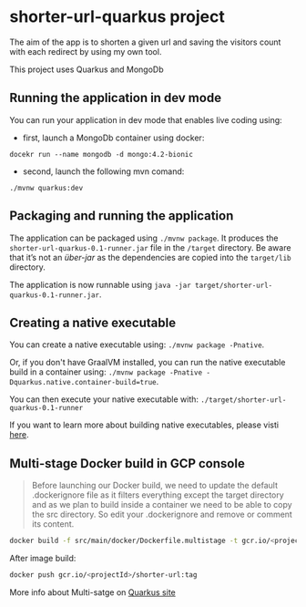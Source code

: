 # shorter-url-quarkus project
The aim of the app is to shorten a given url and saving the visitors count with each redirect by using my own tool.

This project uses Quarkus and MongoDb



## Running the application in dev mode

You can run your application in dev mode that enables live coding using:
- first, launch a MongoDb container using docker:
 ```
 docekr run --name mongodb -d mongo:4.2-bionic 
 ```
- second, launch the following mvn comand:
```
./mvnw quarkus:dev
```

## Packaging and running the application

The application can be packaged using `./mvnw package`.
It produces the `shorter-url-quarkus-0.1-runner.jar` file in the `/target` directory.
Be aware that it’s not an _über-jar_ as the dependencies are copied into the `target/lib` directory.

The application is now runnable using `java -jar target/shorter-url-quarkus-0.1-runner.jar`.

## Creating a native executable

You can create a native executable using: `./mvnw package -Pnative`.

Or, if you don't have GraalVM installed, you can run the native executable build in a container using: `./mvnw package -Pnative -Dquarkus.native.container-build=true`.

You can then execute your native executable with: `./target/shorter-url-quarkus-0.1-runner`

If you want to learn more about building native executables, please visti [here](https://quarkus.io/guides/building-native-image).

## Multi-stage Docker build in GCP console
>Before launching our Docker build, we need to update the default .dockerignore file as it filters everything except the target directory and as we plan to build inside a container we need to be able to copy the src directory. So edit your .dockerignore and remove or comment its content.
```bash
docker build -f src/main/docker/Dockerfile.multistage -t gcr.io/<projectId>/shorter-url:tag .
```
After image build:
```bash
docker push gcr.io/<projectId>/shorter-url:tag
```
More info about Multi-satge on [Quarkus site](https://quarkus.io/guides/building-native-image#using-a-multi-stage-docker-build)